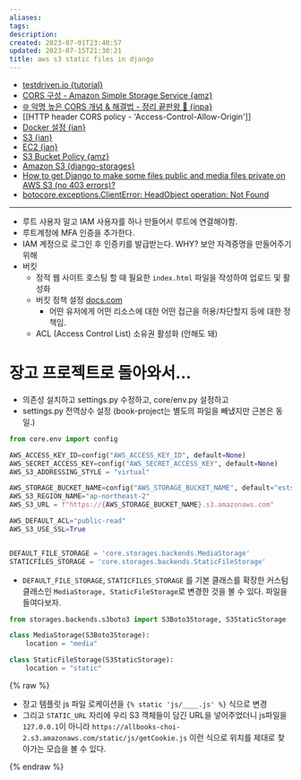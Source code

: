 ```yaml
---
aliases: 
tags: 
description:
created: 2023-07-01T23:40:57
updated: 2023-07-15T21:30:21
title: aws s3 static files in django
---
```

- [testdriven.io {tutorial}](https://testdriven.io/blog/storing-django-static-and-media-files-on-amazon-s3/)
- [CORS 구성 - Amazon Simple Storage Service {amz}](https://docs.aws.amazon.com/ko_kr/AmazonS3/latest/userguide/ManageCorsUsing.html)
- [🌐 악명 높은 CORS 개념 & 해결법 - 정리 끝판왕 👏 {inpa}](https://inpa.tistory.com/entry/WEB-%F0%9F%93%9A-CORS-%F0%9F%92%AF-%EC%A0%95%EB%A6%AC-%ED%95%B4%EA%B2%B0-%EB%B0%A9%EB%B2%95-%F0%9F%91%8F)
- [[HTTP header CORS policy - 'Access-Control-Allow-Origin']]
- [Docker 설정 {ian}](https://velog.io/@iankimdev/Docker-%EC%84%A4%EC%A0%95)
- [S3 {ian}](https://velog.io/@iankimdev/S3)
- [EC2 {ian}](https://velog.io/@iankimdev/EC2)
- [S3 Bucket Policy {amz}](https://docs.aws.amazon.com/ko_kr/AmazonS3/latest/userguide/access-policy-language-overview.html?icmpid=docs_amazons3_console)
- [Amazon S3 {django-storages}](https://django-storages.readthedocs.io/en/latest/backends/amazon-S3.html?highlight=STATICFILES_STORAGE)
- [How to get Django to make some files public and media files private on AWS S3 (no 403 errors)?](https://stackoverflow.com/questions/67650507/how-to-get-django-to-make-some-files-public-and-media-files-private-on-aws-s3-n)
- [botocore.exceptions.ClientError: HeadObject operation: Not Found](https://stackoverflow.com/questions/44895334/botocore-exceptions-clienterror-an-error-occurred-404-when-calling-the-headob)
---
- 루트 사용자 말고 IAM 사용자를 하나 만들어서 루트에 연결해야함. 
- 루트계정에 MFA 인증을 추가한다.
- IAM 계정으로 로그인 후 인증키를 발급받는다. WHY? 보안 자격증명을 만들어주기 위해
- 버킷
	- 정적 웹 사이트 호스팅 할 때 필요한 `index.html` 파일을 작성하여 업로드 및 활성화
	- 버킷 정책 설정 [docs.com](https://docs.aws.amazon.com/ko_kr/AmazonS3/latest/userguide/access-policy-language-overview.html) 
		- 어떤 유저에게 어떤 리소스에 대한 어떤 접근을 허용/차단할지 등에 대한 정책임.
	- ACL (Access Control List) 소유권 활성화 (안해도 돼)
 

# 장고 프로젝트로 돌아와서...

- 의존성 설치하고 settings.py 수정하고, core/env.py 설정하고 
- settings.py 전역상수 설정 (book-project는 별도의 파일을 빼냈지만 근본은 동일.)

 ```python
 from core.env import config

AWS_ACCESS_KEY_ID=config("AWS_ACCESS_KEY_ID", default=None)
AWS_SECRET_ACCESS_KEY=config("AWS_SECRET_ACCESS_KEY", default=None)
AWS_S3_ADDRESSING_STYLE = "virtual"

AWS_STORAGE_BUCKET_NAME=config("AWS_STORAGE_BUCKET_NAME", default="estsoft-ormi-bookstore")
AWS_S3_REGION_NAME="ap-northeast-2"
AWS_S3_URL = f"https://{AWS_STORAGE_BUCKET_NAME}.s3.amazonaws.com"

AWS_DEFAULT_ACL="public-read"
AWS_S3_USE_SSL=True


DEFAULT_FILE_STORAGE = 'core.storages.backends.MediaStorage'
STATICFILES_STORAGE = 'core.storages.backends.StaticFileStorage'
 ```

 - `DEFAULT_FILE_STORAGE`, `STATICFILES_STORAGE` 를 기본 클래스를 확장한 커스텀 클래스인 `MediaStorage, StaticFileStorage`로 변경한 것을 볼 수 있다. 파일을 들여다보자.

```python
from storages.backends.s3boto3 import S3Boto3Storage, S3StaticStorage

class MediaStorage(S3Boto3Storage):
    location = "media"

class StaticFileStorage(S3StaticStorage):
    location = "static"
```

{% raw %}

- 장고 템플릿 js 파일 로케이션을 `{% static 'js/____.js' %}` 식으로 변경 
- 그리고 `STATIC_URL` 자리에 우리 S3 객체들이 담긴 URL을 넣어주었더니 js파일을 `127.0.0.1`이 아니라 `https://allbooks-choi-2.s3.amazonaws.com/static/js/getCookie.js` 이런 식으로 위치를 제대로 찾아가는 모습을 볼 수 있다.

{% endraw %}
